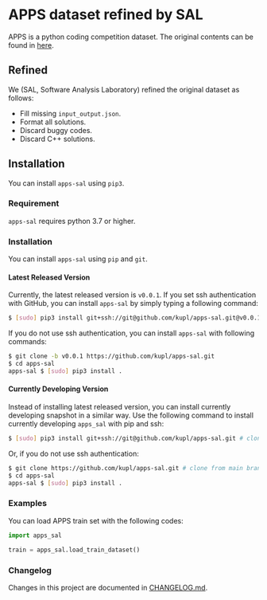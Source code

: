 # APPS dataset refined by SAL
APPS is a python coding competition dataset.
The original contents can be found in [here](https://github.com/hendrycks/apps).

## Refined
We (SAL, Software Analysis Laboratory) refined the original dataset as follows:
* Fill missing `input_output.json`.
* Format all solutions.
* Discard buggy codes.
* Discard C++ solutions.

## Installation
You can install `apps-sal` using `pip3`.

### Requirement
`apps-sal` requires python 3.7 or higher.

### Installation
You can install `apps-sal` using `pip` and `git`.

#### Latest Released Version
Currently, the latest released version is `v0.0.1`.
If you set ssh authentication with GitHub, you can install `apps-sal` by simply typing a following command:
```bash
$ [sudo] pip3 install git+ssh://git@github.com/kupl/apps-sal.git@v0.0.1
```
If you do not use ssh authentication, you can install `apps-sal` with following commands:
```bash
$ git clone -b v0.0.1 https://github.com/kupl/apps-sal.git
$ cd apps-sal
apps-sal $ [sudo] pip3 install .
```

#### Currently Developing Version
Instead of installing latest released version, you can install currently developing snapshot in a similar way.
Use the following command to install currently developing `apps_sal` with pip and ssh:
```bash
$ [sudo] pip3 install git+ssh://git@github.com/kupl/apps-sal.git # clone from main branch
```
Or, if you do not use ssh authentication:
```bash
$ git clone https://github.com/kupl/apps-sal.git # clone from main branch
$ cd apps-sal
apps-sal $ [sudo] pip3 install .
```

### Examples
You can load APPS train set with the following codes:
```python
import apps_sal

train = apps_sal.load_train_dataset()
```

### Changelog
Changes in this project are documented in [CHANGELOG.md](CHANGELOG.md).

